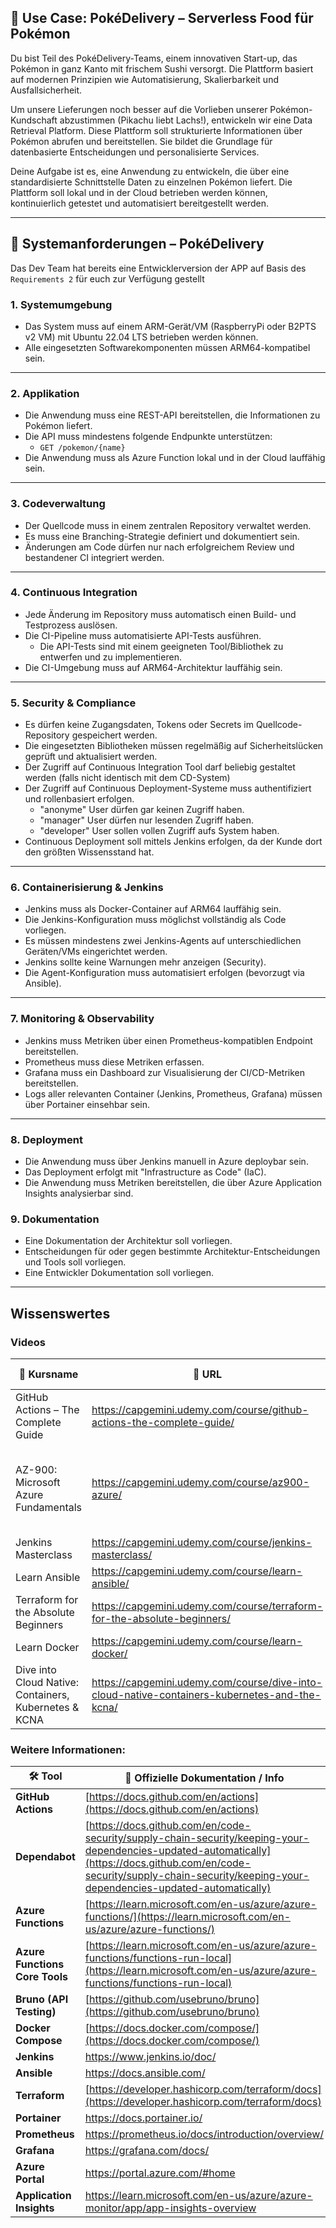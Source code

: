 ## 🧪 **Use Case: PokéDelivery – Serverless Food für Pokémon**

Du bist Teil des PokéDelivery-Teams, einem innovativen Start-up, das Pokémon in ganz Kanto mit frischem Sushi versorgt. Die Plattform basiert auf modernen Prinzipien wie Automatisierung, Skalierbarkeit und Ausfallsicherheit.

Um unsere Lieferungen noch besser auf die Vorlieben unserer Pokémon-Kundschaft abzustimmen (Pikachu liebt Lachs!), entwickeln wir eine Data Retrieval Platform. Diese Plattform soll strukturierte Informationen über Pokémon abrufen und bereitstellen. Sie bildet die Grundlage für datenbasierte Entscheidungen und personalisierte Services.

Deine Aufgabe ist es, eine Anwendung zu entwickeln, die über eine standardisierte Schnittstelle Daten zu einzelnen Pokémon liefert. Die Plattform soll lokal und in der Cloud betrieben werden können, kontinuierlich getestet und automatisiert bereitgestellt werden.

---

## 📄 **Systemanforderungen – PokéDelivery**

Das Dev Team hat bereits eine Entwicklerversion der APP auf Basis des `Requirements 2` für euch zur Verfügung gestellt

### 1. **Systemumgebung**
- Das System muss auf einem ARM-Gerät/VM (RaspberryPi oder B2PTS v2 VM) mit Ubuntu 22.04 LTS betrieben werden können.
- Alle eingesetzten Softwarekomponenten müssen ARM64-kompatibel sein.

---

### 2. **Applikation**
- Die Anwendung muss eine REST-API bereitstellen, die Informationen zu Pokémon liefert.
- Die API muss mindestens folgende Endpunkte unterstützen:
  - `GET /pokemon/{name}`
- Die Anwendung muss als Azure Function lokal und in der Cloud lauffähig sein.

---

### 3. **Codeverwaltung**
- Der Quellcode muss in einem zentralen Repository verwaltet werden.
- Es muss eine Branching-Strategie definiert und dokumentiert sein.
- Änderungen am Code dürfen nur nach erfolgreichem Review und bestandener CI integriert werden.

---

### 4. **Continuous Integration**
- Jede Änderung im Repository muss automatisch einen Build- und Testprozess auslösen.
- Die CI-Pipeline muss automatisierte API-Tests ausführen.
  - Die API-Tests sind mit einem geeigneten Tool/Bibliothek zu entwerfen und zu implementieren.
- Die CI-Umgebung muss auf ARM64-Architektur lauffähig sein.

---

### 5. **Security & Compliance**
- Es dürfen keine Zugangsdaten, Tokens oder Secrets im Quellcode-Repository gespeichert werden.
- Die eingesetzten Bibliotheken müssen regelmäßig auf Sicherheitslücken geprüft und aktualisiert werden.
- Der Zugriff auf Continuous Integration Tool darf beliebig gestaltet werden (falls nicht identisch mit dem CD-System)
- Der Zugriff auf Continuous Deployment-Systeme muss authentifiziert und rollenbasiert erfolgen.
  - "anonyme" User dürfen gar keinen Zugriff haben.
  - "manager" User dürfen nur lesenden Zugriff haben.
  - "developer" User sollen vollen Zugriff aufs System haben.
- Continuous Deployment soll mittels Jenkins erfolgen, da der Kunde dort den größten Wissensstand hat.

---

### 6. **Containerisierung & Jenkins**
- Jenkins muss als Docker-Container auf ARM64 lauffähig sein.
- Die Jenkins-Konfiguration muss möglichst vollständig als Code vorliegen.
- Es müssen mindestens zwei Jenkins-Agents auf unterschiedlichen Geräten/VMs eingerichtet werden.
- Jenkins sollte keine Warnungen mehr anzeigen (Security).
- Die Agent-Konfiguration muss automatisiert erfolgen (bevorzugt via Ansible).

---

### 7. **Monitoring & Observability**
- Jenkins muss Metriken über einen Prometheus-kompatiblen Endpoint bereitstellen.
- Prometheus muss diese Metriken erfassen.
- Grafana muss ein Dashboard zur Visualisierung der CI/CD-Metriken bereitstellen.
- Logs aller relevanten Container (Jenkins, Prometheus, Grafana) müssen über Portainer einsehbar sein.

---

### 8. **Deployment**
- Die Anwendung muss über Jenkins manuell in Azure deploybar sein.
- Das Deployment erfolgt mit "Infrastructure as Code" (IaC).
- Die Anwendung muss Metriken bereitstellen, die über Azure Application Insights analysierbar sind.

### 9. Dokumentation
- Eine Dokumentation der Architektur soll vorliegen.
- Entscheidungen für oder gegen bestimmte Architektur-Entscheidungen und Tools soll vorliegen.
- Eine Entwickler Dokumentation soll vorliegen.

---

## Wissenswertes

### Videos

| 🎥 **Kursname**                                                       | 🔗 **URL**                                                                                   | 🎯 **Fokus im Bootcamp**                                      |
|----------------------------------------------------------------------|----------------------------------------------------------------------------------------------|---------------------------------------------------------------|
| GitHub Actions – The Complete Guide                                  | https://capgemini.udemy.com/course/github-actions-the-complete-guide/ | Git-Crashkurs, Basics, Events                                 |
| AZ-900: Microsoft Azure Fundamentals                                 | https://capgemini.udemy.com/course/az900-azure/ | gern komplett, Fokus auf Allgemeines Verständnis, Compute & Storage                    |
| Jenkins Masterclass                                                  | https://capgemini.udemy.com/course/jenkins-masterclass/ | Komplett durchgehen                                           |
| Learn Ansible                                                        | https://capgemini.udemy.com/course/learn-ansible/ | Komplett durchgehen                                           |
| Terraform for the Absolute Beginners                                 | https://capgemini.udemy.com/course/terraform-for-the-absolute-beginners/ | Komplett durchgehen                                           |
| Learn Docker                                                         | https://capgemini.udemy.com/course/learn-docker/ | komplett                                      |
| Dive into Cloud Native: Containers, Kubernetes & KCNA                | https://capgemini.udemy.com/course/dive-into-cloud-native-containers-kubernetes-and-the-kcna/ | Ohne Docker; Kubernetes empfohlen     |

### Weitere Informationen:

| 🛠️ **Tool**                        | 🔗 **Offizielle Dokumentation / Info**                                                                 |
|------------------------------------|--------------------------------------------------------------------------------------------------------|
| **GitHub Actions**                 | [https://docs.github.com/en/actions](https://docs.github.com/en/actions)                              |
| **Dependabot**                     | [https://docs.github.com/en/code-security/supply-chain-security/keeping-your-dependencies-updated-automatically](https://docs.github.com/en/code-security/supply-chain-security/keeping-your-dependencies-updated-automatically) |
| **Azure Functions**                | [https://learn.microsoft.com/en-us/azure/azure-functions/](https://learn.microsoft.com/en-us/azure/azure-functions/) |
| **Azure Functions Core Tools**     | [https://learn.microsoft.com/en-us/azure/azure-functions/functions-run-local](https://learn.microsoft.com/en-us/azure/azure-functions/functions-run-local) |
| **Bruno (API Testing)**            | [https://github.com/usebruno/bruno](https://github.com/usebruno/bruno)                                |
| **Docker Compose**                 | [https://docs.docker.com/compose/](https://docs.docker.com/compose/)                                  |
| **Jenkins**                        | https://www.jenkins.io/doc/                                            |
| **Ansible**                        | https://docs.ansible.com/                                                |
| **Terraform**                      | [https://developer.hashicorp.com/terraform/docs](https://developer.hashicorp.com/terraform/docs)      |
| **Portainer**                      | https://docs.portainer.io/                                              |
| **Prometheus**                     | https://prometheus.io/docs/introduction/overview/ |
| **Grafana**                        | https://grafana.com/docs/                                                |
| **Azure Portal**                   | https://portal.azure.com/#home                                      |
| **Application Insights**           | https://learn.microsoft.com/en-us/azure/azure-monitor/app/app-insights-overview |